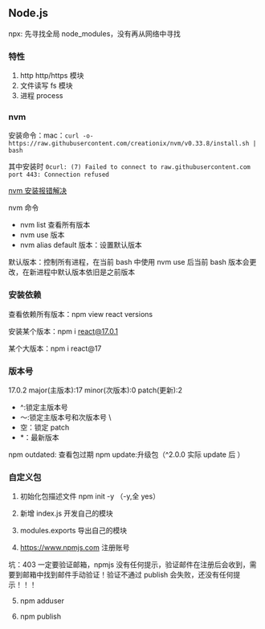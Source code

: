 ## Node.js

npx: 先寻找全局 node_modules，没有再从网络中寻找

### 特性

1. http
   http/https 模块
2. 文件读写
   fs 模块
3. 进程
   process

### nvm

安装命令：mac：`curl -o- https://raw.githubusercontent.com/creationix/nvm/v0.33.8/install.sh | bash`

其中安装时 `0curl: (7) Failed to connect to raw.githubusercontent.com port 443: Connection refused`

[nvm 安装报错解决](https://github.com/hawtim/blog/issues/10)

nvm 命令

- nvm list 查看所有版本
- nvm use 版本
- nvm alias default 版本：设置默认版本

默认版本：控制所有进程，在当前 bash 中使用 nvm use 后当前 bash 版本会更改，在新进程中默认版本依旧是之前版本

### 安装依赖

查看依赖所有版本：npm view react versions

安装某个版本：npm i react@17.0.1

某个大版本：npm i react@17

### 版本号

17.0.2
major(主版本):17 minor(次版本):0 patch(更新):2

- ^:锁定主版本号
- ～:锁定主版本号和次版本号 \
- 空：锁定 patch
- \*：最新版本

npm outdated: 查看包过期
npm update:升级包（^2.0.0 实际 update 后 ）

### 自定义包

1. 初始化包描述文件
   npm init -y （-y,全 yes）

2. 新增 index.js 开发自己的模块

3. modules.exports 导出自己的模块

4. https://www.npmjs.com 注册账号

坑：403
一定要验证邮箱，npmjs 没有任何提示，验证邮件在注册后会收到，需要到邮箱中找到邮件手动验证！验证不通过 publish 会失败，还没有任何提示！！！

5. npm adduser

6. npm publish
